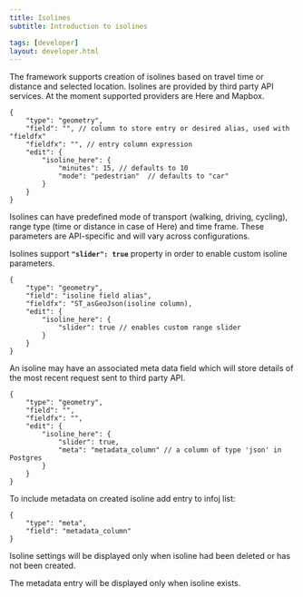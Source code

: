 ```yaml
---
title: Isolines
subtitle: Introduction to isolines

tags: [developer]
layout: developer.html
---
```


The framework supports creation of isolines based on travel time or distance and selected location.
Isolines are provided by third party API services.
At the moment supported providers are Here and Mapbox.

```text
{
	"type": "geometry",
	"field": "", // column to store entry or desired alias, used with "fieldfx"
	"fieldfx": "", // entry column expression
	"edit": {
	    "isoline_here": {
	        "minutes": 15, // defaults to 10
	        "mode": "pedestrian"  // defaults to "car"
	    }
    }
}
```

Isolines can have predefined mode of transport (walking, driving, cycling), range type (time or distance in case of Here) and time frame. These parameters are API-specific and will vary across configurations.

Isolines support **`"slider": true`** property in order to enable custom isoline parameters. 

```text
{
	"type": "geometry",
	"field": "isoline field alias",
	"fieldfx": "ST_asGeoJson(isoline column),
	"edit": {
	    "isoline_here": {
	        "slider": true // enables custom range slider
	    }
    }
}
```

An isoline may have an associated meta data field which will store details of the most recent request sent to third party API.

```text
{
	"type": "geometry",
	"field": "",
	"fieldfx": "",
	"edit": {
	    "isoline_here": {
	        "slider": true,
	        "meta": "metadata_column" // a column of type 'json' in Postgres
	    }
    }
}
```

To include metadata on created isoline add entry to infoj list:

```text
{
	"type": "meta",
	"field": "metadata_column"
}
```

Isoline settings will be displayed only when isoline had been deleted or has not been created.

The metadata entry will be displayed only when isoline exists.
